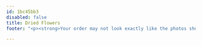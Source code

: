 ```yaml
---
id: 1bc45bb3
disabled: false
title: Dried Flowers
footer: "<p><strong>Your order may not look exactly like the photos shown.</strong></p><p>Arrangements shown are <em>representative examples</em> only.</p><p>Specific flowers and colours may not be available due to seasonal availability or demand.</p>"

---
```

